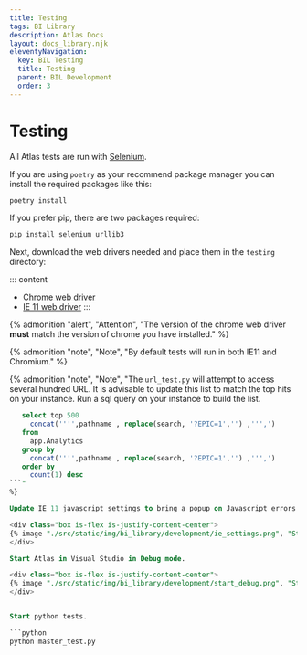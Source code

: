 ```yaml
---
title: Testing
tags: BI Library
description: Atlas Docs
layout: docs_library.njk
eleventyNavigation:
  key: BIL Testing
  title: Testing
  parent: BIL Development
  order: 3
---
```


# Testing

All Atlas tests are run with [Selenium](https://selenium-python.readthedocs.io).

If you are using ``poetry`` as your recommend package manager you can install the required packages like this:

```bash
poetry install
```

If you prefer pip, there are two packages required:

```bash
pip install selenium urllib3
```

Next, download the web drivers needed and place them in the ``testing`` directory:

::: content
- [Chrome web driver](https://chromedriver.chromium.org/downloads)
- [IE 11 web driver](https://www.microsoft.com/en-us/download/details.aspx?id=44069)
:::

{% admonition
   "alert",
   "Attention",
   "The version of the chrome web driver **must** match the version of chrome you have installed."
%}

{% admonition
   "note",
   "Note",
   "By default tests will run in both IE11 and Chromium."
%}

{% admonition
   "note",
   "Note",
   "The ``url_test.py`` will attempt to access several hundred URL. It is advisable to update this list to match the top hits on your instance. Run a sql query on your instance to build the list.

   ```sql
      select top 500
        concat('''',pathname , replace(search, '?EPIC=1','') ,''',')
      from
        app.Analytics
      group by
        concat('''',pathname , replace(search, '?EPIC=1','') ,''',')
      order by
        count(1) desc
   ```"
%}

Update IE 11 javascript settings to bring a popup on Javascript errors (needed to catch Hyperspace errors.) Selenium cannot pick up IE 11 console output like we can with Chrome, so it is necessary to "crash" the test to review the errors.

<div class="box is-flex is-justify-content-center">
{% image "./src/static/img/bi_library/development/ie_settings.png", "Start debug", "(min-width:800px) 50vw, 100vw" %}
</div>

Start Atlas in Visual Studio in Debug mode.

<div class="box is-flex is-justify-content-center">
{% image "./src/static/img/bi_library/development/start_debug.png", "Start debug", "(min-width:800px) 50vw, 100vw" %}
</div>


Start python tests.

```python
python master_test.py
```
